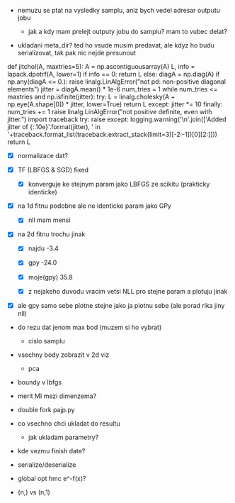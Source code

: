 - nemuzu se ptat na vysledky samplu, aniz bych vedel adresar outputu jobu
  - jak a kdy mam prelejt outputy jobu do samplu? mam to vubec delat?

- ukladani meta_dir? ted ho vsude musim predavat, ale
  kdyz ho budu serializovat, tak pak nic nejde presunout



def jitchol(A, maxtries=5):
    A = np.ascontiguousarray(A)
    L, info = lapack.dpotrf(A, lower=1)
    if info == 0:
        return L
    else:
        diagA = np.diag(A)
        if np.any(diagA <= 0.):
            raise linalg.LinAlgError("not pd: non-positive diagonal elements")
        jitter = diagA.mean() * 1e-6
        num_tries = 1
        while num_tries <= maxtries and np.isfinite(jitter):
            try:
                L = linalg.cholesky(A + np.eye(A.shape[0]) * jitter, lower=True)
                return L
            except:
                jitter *= 10
            finally:
                num_tries += 1
        raise linalg.LinAlgError("not positive definite, even with jitter.")
    import traceback
    try: raise
    except:
        logging.warning('\n'.join(['Added jitter of {:.10e}'.format(jitter),
            '  in '+traceback.format_list(traceback.extract_stack(limit=3)[-2:-1])[0][2:]]))
    return L





- [x] normalizace dat?

- [x] TF (LBFGS & SGD) fixed
  - [x] konverguje ke stejnym param jako LBFGS ze scikitu (prakticky identicke)

- [x] na 1d fitnu podobne ale ne identicke param jako GPy
  - [x] nll mam mensi

- [x] na 2d fitnu trochu jinak
  - [x] najdu      -3.4
  - [x] gpy       -24.0
  - [x] moje(gpy)  35.8

  - [x] z nejakeho duvodu vracim vetsi NLL pro stejne param a plotuju jinak

- [x] ale gpy samo sebe plotne stejne jako ja plotnu sebe (ale porad rika jiny nll)





- do rezu dat jenom max bod (muzem si ho vybrat)
  - cislo samplu
- vsechny body zobrazit v 2d viz
  - pca






- boundy v lbfgs
- merit MI mezi dimenzema?



- double fork pajp.py
- co vsechno chci ukladat do resultu
  - jak ukladam parametry?
- kde vezmu finish date?
- serialize/deserialize
- global opt hmc e^-f(x)?
- (n,) vs (n,1)
